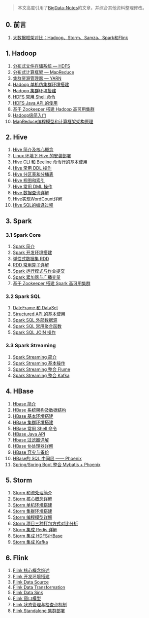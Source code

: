 > 本文高度引用了[BigData-Notes](https://github.com/heibaiying/BigData-Notes)的文章，并综合其他资料整理修改。

## 0. 前言

1. [大数据框架对比：Hadoop、Storm、Samza、Spark和Flink]()

## 1. Hadoop

1. [分布式文件存储系统 — HDFS]()
2. [分布式计算框架 — MapReduce]()
3. [集群资源管理器 — YARN]()
4. [Hadoop 单机伪集群环境搭建]()
5. [Hadoop 集群环境搭建]()
6. [HDFS 常用 Shell 命令]()
7. [HDFS Java API 的使用]()
8. [基于 Zookeeper 搭建 Hadoop 高可用集群]()
9. [Hadoop级简入门]()
10. [MapReduce编程模型和计算框架架构原理]()

## 2. Hive

1. [Hive 简介及核心概念]()
2. [Linux 环境下 Hive 的安装部署]()
3. [Hive CLI 和 Beeline 命令行的基本使用]()
4. [Hive 常用 DDL 操作]()
5. [Hive 分区表和分桶表]()
6. [Hive 视图和索引]()
7. [Hive 常用 DML 操作]()
8. [Hive 数据查询详解]()
9. [Hive实现WordCount详解]()
10. [Hive SQL的编译过程]()

## 3. Spark

### 3.1 Spark Core

1. [Spark 简介]()
2. [Spark 开发环境搭建]()
3. [弹性式数据集 RDD]()
4. [RDD 常用算子详解]()
5. [Spark 运行模式与作业提交]()
6. [Spark 累加器与广播变量]()
7. [基于 Zookeeper 搭建 Spark 高可用集群]()

### 3.2 Spark SQL

1. [DateFrame 和 DataSet]()
2. [Structured API 的基本使用]()
3. [Spark SQL 外部数据源]()
4. [Spark SQL 常用聚合函数]()
5. [Spark SQL JOIN 操作]()

### 3.3 Spark Streaming

1. [Spark Streaming 简介]()
2. [Spark Streaming 基本操作]()
3. [Spark Streaming 整合 Flume]()
4. [Spark Streaming 整合 Kafka]()

## 4. HBase

1. [Hbase 简介]()
2. [HBase 系统架构及数据结构]()
3. [HBase 基本环境搭建]()
4. [HBase 集群环境搭建]()
5. [HBase 常用 Shell 命令]()
6. [HBase Java API]()
7. [Hbase 过滤器详解]()
8. [HBase 协处理器详解]()
9. [HBase 容灾与备份]()
10. [HBase的 SQL 中间层 —— Phoenix]()
11. [Spring/Spring Boot 整合 Mybatis + Phoenix]()

## 5. Storm

1. [Storm 和流处理简介]()
2. [Storm 核心概念详解]()
3. [Storm 单机环境搭建]()
4. [Storm 集群环境搭建]()
5. [Storm 编程模型详解]()
6. [Storm 项目三种打包方式对比分析]()
7. [Storm 集成 Redis 详解]()
8. [Storm 集成 HDFS/HBase]()
9. [Storm 集成 Kafka]()

## 6. Flink

1. [Flink 核心概念综述]()
2. [Flink 开发环境搭建]()
3. [Flink Data Source]()
4. [Flink Data Transformation]()
5. [Flink Data Sink]()
6. [Flink 窗口模型]()
7. [Flink 状态管理与检查点机制]()
8. [Flink Standalone 集群部署]()

